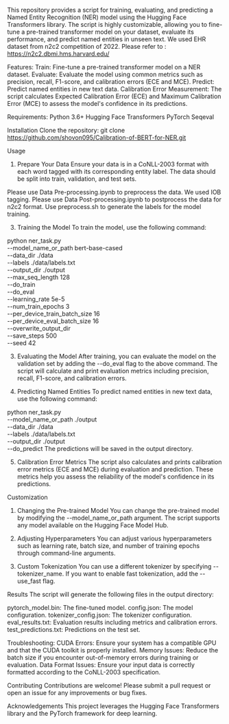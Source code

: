 This repository provides a script for training, evaluating, and predicting a Named Entity Recognition (NER) model using the Hugging Face Transformers library. The script is highly customizable, allowing you to fine-tune a pre-trained transformer model on your dataset, evaluate its performance, and predict named entities in unseen text.
We used EHR dataset from n2c2 competition of 2022. Please refer to : https://n2c2.dbmi.hms.harvard.edu/


Features:
Train: Fine-tune a pre-trained transformer model on a NER dataset.
Evaluate: Evaluate the model using common metrics such as precision, recall, F1-score, and calibration errors (ECE and MCE).
Predict: Predict named entities in new text data.
Calibration Error Measurement: The script calculates Expected Calibration Error (ECE) and Maximum Calibration Error (MCE) to assess the model's confidence in its predictions.

Requirements:
Python 3.6+
Hugging Face Transformers
PyTorch
Seqeval


Installation
Clone the repository:
git clone https://github.com/shovon095/Calibration-of-BERT-for-NER.git


Usage
1. Prepare Your Data
Ensure your data is in a CoNLL-2003 format with each word tagged with its corresponding entity label. The data should be split into train, validation, and test sets.

Please use Data Pre-processing.ipynb to preprocess the data. We used IOB tagging.
Please use Data Post-processing.ipynb to postprocess the data for n2c2 format.
Use preprocess.sh to generate the labels for the model training.

3. Training the Model
To train the model, use the following command:


python ner_task.py \
  --model_name_or_path bert-base-cased \
  --data_dir ./data \
  --labels ./data/labels.txt \
  --output_dir ./output \
  --max_seq_length 128 \
  --do_train \
  --do_eval \
  --learning_rate 5e-5 \
  --num_train_epochs 3 \
  --per_device_train_batch_size 16 \
  --per_device_eval_batch_size 16 \
  --overwrite_output_dir \
  --save_steps 500 \
  --seed 42

3. Evaluating the Model
After training, you can evaluate the model on the validation set by adding the --do_eval flag to the above command. The script will calculate and print evaluation metrics including precision, recall, F1-score, and calibration errors.

4. Predicting Named Entities
To predict named entities in new text data, use the following command:


python ner_task.py \
  --model_name_or_path ./output \
  --data_dir ./data \
  --labels ./data/labels.txt \
  --output_dir ./output \
  --do_predict
The predictions will be saved in the output directory.

5. Calibration Error Metrics
The script also calculates and prints calibration error metrics (ECE and MCE) during evaluation and prediction. These metrics help you assess the reliability of the model's confidence in its predictions.

Customization
1. Changing the Pre-trained Model
You can change the pre-trained model by modifying the --model_name_or_path argument. The script supports any model available on the Hugging Face Model Hub.

2. Adjusting Hyperparameters
You can adjust various hyperparameters such as learning rate, batch size, and number of training epochs through command-line arguments.

3. Custom Tokenization
You can use a different tokenizer by specifying --tokenizer_name. If you want to enable fast tokenization, add the --use_fast flag.

Results
The script will generate the following files in the output directory:

pytorch_model.bin: The fine-tuned model.
config.json: The model configuration.
tokenizer_config.json: The tokenizer configuration.
eval_results.txt: Evaluation results including metrics and calibration errors.
test_predictions.txt: Predictions on the test set.

Troubleshooting:
CUDA Errors: Ensure your system has a compatible GPU and that the CUDA toolkit is properly installed.
Memory Issues: Reduce the batch size if you encounter out-of-memory errors during training or evaluation.
Data Format Issues: Ensure your input data is correctly formatted according to the CoNLL-2003 specification.

Contributing
Contributions are welcome! Please submit a pull request or open an issue for any improvements or bug fixes.


Acknowledgements
This project leverages the Hugging Face Transformers library and the PyTorch framework for deep learning.

